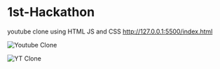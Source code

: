 # 1st-Hackathon
youtube clone using HTML JS and CSS
http://127.0.0.1:5500/index.html

![Youtube Clone](https://user-images.githubusercontent.com/109620687/197805631-310fdc0d-3ba1-4784-a29b-bd9ecdb83082.png)

![YT Clone](https://user-images.githubusercontent.com/109620687/197805705-c753039e-3f56-40ef-94f3-22a037b28c1c.png)


